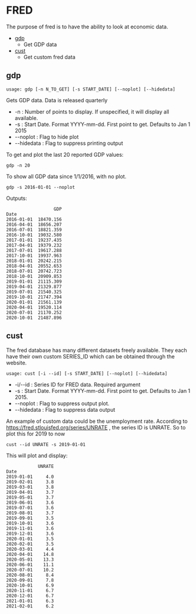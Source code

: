 # FRED

The purpose of fred is to have the ability to look at economic data.

* [gdp](#gdp)
    * Get GDP data
* [cust](#cust)
    * Get custom fred data  

## gdp <a name="gdp"></a>
```text
usage: gdp [-n N_TO_GET] [-s START_DATE] [--noplot] [--hidedata]
```
Gets GDP data.  Data is released quarterly
* -n : Number of points to display.  If unspecified, it will display all available.
* -s : Start Date.  Format YYYY-mm-dd. First point to get.  Defaults to Jan 1 2015
* --noplot : Flag to hide plot
* --hidedata : Flag to suppress printing output

To get and plot the last 20 reported GDP values:
````
gdp -n 20 
````
To show all GDP data since 1/1/2016, with no plot.
````
gdp -s 2016-01-01 --noplot
````
Outputs:
````
                  GDP
Date                 
2016-01-01  18470.156
2016-04-01  18656.207
2016-07-01  18821.359
2016-10-01  19032.580
2017-01-01  19237.435
2017-04-01  19379.232
2017-07-01  19617.288
2017-10-01  19937.963
2018-01-01  20242.215
2018-04-01  20552.653
2018-07-01  20742.723
2018-10-01  20909.853
2019-01-01  21115.309
2019-04-01  21329.877
2019-07-01  21540.325
2019-10-01  21747.394
2020-01-01  21561.139
2020-04-01  19520.114
2020-07-01  21170.252
2020-10-01  21487.896
````


## cust <a name="cust"></a>

The fred database has many different datasets freely available.  They each have their own custom SERIES_ID which can be obtained through the website.

````
usage: cust [-i --id] [-s START_DATE] [--noplot] [--hidedata]
````
* -i/--id : Series ID for FRED data.  Required argument
* -s : Start Date.  Format YYYY-mm-dd. First point to get.  Defaults to Jan 1 2015.
* --noplot : Flag to suppress output plot.
* --hidedata : Flag to suppress data output

An example of custom data could be the unemployment rate.  According to https://fred.stlouisfed.org/series/UNRATE , the series ID is UNRATE.  So to plot this for 2019 to now

````
cust --id UNRATE -s 2019-01-01 
````
This will plot and display:


````
            UNRATE
Date              
2019-01-01     4.0
2019-02-01     3.8
2019-03-01     3.8
2019-04-01     3.7
2019-05-01     3.7
2019-06-01     3.6
2019-07-01     3.6
2019-08-01     3.7
2019-09-01     3.5
2019-10-01     3.6
2019-11-01     3.6
2019-12-01     3.6
2020-01-01     3.5
2020-02-01     3.5
2020-03-01     4.4
2020-04-01    14.8
2020-05-01    13.3
2020-06-01    11.1
2020-07-01    10.2
2020-08-01     8.4
2020-09-01     7.8
2020-10-01     6.9
2020-11-01     6.7
2020-12-01     6.7
2021-01-01     6.3
2021-02-01     6.2
````